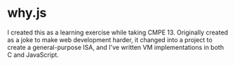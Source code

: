 # why.js

I created this as a learning exercise while taking CMPE 13. Originally created as a joke to make web development harder,
it changed into a project to create a general-purpose ISA, and I've written VM implementations in both C and JavaScript.
